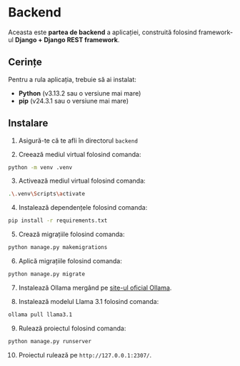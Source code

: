 # Backend
Aceasta este **partea de backend** a aplicației, construită folosind framework-ul **Django + Django REST framework**.

## Cerințe
Pentru a rula aplicația, trebuie să ai instalat:
* **Python** (v3.13.2 sau o versiune mai mare)
* **pip** (v24.3.1 sau o versiune mai mare)

## Instalare
1. Asigură-te că te afli în directorul `backend`

2. Creează mediul virtual folosind comanda:
```bash
python -m venv .venv
```

3. Activează mediul virtual folosind comanda:
```bash
.\.venv\Scripts\activate
```

4. Instalează dependențele folosind comanda:
```bash
pip install -r requirements.txt
```

5. Crează migrațiile folosind comanda:
```bash
python manage.py makemigrations
```

6. Aplică migrațiile folosind comanda:
```bash
python manage.py migrate
```

7. Instalează Ollama mergând pe [site-ul oficial Ollama](https://ollama.com/).

8. Instalează modelul Llama 3.1 folosind comanda:
```bash
ollama pull llama3.1
```

9. Rulează proiectul folosind comanda:
```bash
python manage.py runserver
```

10.  Proiectul rulează pe `http://127.0.0.1:2307/`.
